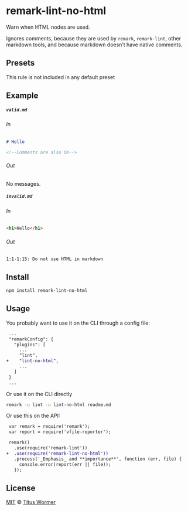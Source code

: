 <!--This file is generated-->

# remark-lint-no-html

Warn when HTML nodes are used.

Ignores comments, because they are used by `remark`, `remark-lint`, other
markdown tools, and because markdown doesn’t have native comments.

## Presets

This rule is not included in any default preset

## Example

##### `valid.md`

###### In

```markdown
# Hello

<!--Comments are also OK-->
```

###### Out

No messages.

##### `invalid.md`

###### In

```markdown
<h1>Hello</h1>
```

###### Out

```text
1:1-1:15: Do not use HTML in markdown
```

## Install

```sh
npm install remark-lint-no-html
```

## Usage

You probably want to use it on the CLI through a config file:

```diff
 ...
 "remarkConfig": {
   "plugins": [
     ...
     "lint",
+    "lint-no-html",
     ...
   ]
 }
 ...
```

Or use it on the CLI directly

```sh
remark -u lint -u lint-no-html readme.md
```

Or use this on the API:

```diff
 var remark = require('remark');
 var report = require('vfile-reporter');

 remark()
   .use(require('remark-lint'))
+  .use(require('remark-lint-no-html'))
   .process('_Emphasis_ and **importance**', function (err, file) {
     console.error(report(err || file));
   });
```

## License

[MIT](https://github.com/wooorm/remark-lint/blob/master/LICENSE) © [Titus Wormer](http://wooorm.com)

